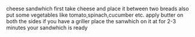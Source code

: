 cheese sandwhich
first take cheese and place it between two breads
also put some vegetables like tomato,spinach,cucumber etc.
apply butter on both the sides
if you have a griller place the sanwhich on it at for 2-3 minutes
your sandwhich is ready